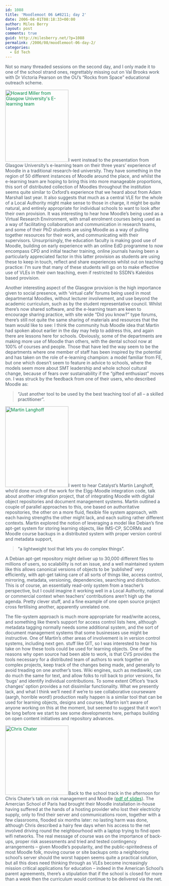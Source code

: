 ```yaml
---
id: 1088
title: 'Moodlemoot 06 &#8211; day 2'
date: 2006-08-01T08:18:33+00:00
author: Miles Berry
layout: post 
comments: true
guid: http://milesberry.net/?p=1088
permalink: /2006/08/moodlemoot-06-day-2/
categories:
  - Ed Tech
---
```

<p style="color: #495865;">
  Not so many threaded sessions on the second day, and I only made it to one of the school strand ones, regrettably missing out on Val Brooks work with Dr Victoria Pearson on the OU&#8217;s &#8220;Rocks from Space&#8221; educational outreach scheme.
</p>

<p style="color: #495865;">
  <a style="color: #008947;" href="http://web.archive.org/web/20061102114756/http://www.flickr.com/photos/mberry/199511883/"><img class="floatLeft alignleft" title="Howard Miller from Glasgow University's E-learning team" src="http://web.archive.org/web/20061102114756im_/http://static.flickr.com/73/199511883_51bd14d5cd_m.jpg" alt="Howard Miller from Glasgow University's E-learning team" width="200" height="228" border="0" /></a>I went instead to the presentation from Glasgow University&#8217;s e-learning team on their three years&#8217; experience of Moodle in a traditional research-led university. They have something in the region of 50 different instances of Moodle around the place, and whilst the e-learning team are hoping to bring this into more manageable proportions, this sort of distributed collection of Moodles throughout the institution seems quite similar to Oxford&#8217;s experience that we heard about from Adam Marshall last year. It also suggests that much as a central VLE for the whole of a Local Authority might make sense to those in charge, it might be quite natural, and entirely appropriate for individual schools to want to look after their own provision. It was interesting to hear how Moodle&#8217;s being used as a Virtual Research Environment, with small enrolment courses being used as a way of facilitating collaboration and communication in research teams, and some of their PhD students are using Moodle as a way of pulling together resources for their work, and communicating with their supervisors. Unsurprisingly, the education faculty is making good use of Moodle, building on early experience with an online EdD programme to now encompass CPD and initial teacher training, online journals having been a particularly appreciated factor in this latter provision as students are using these to keep in touch, reflect and share experiences whilst out on teaching practice: I&#8217;m sure that many of these students will go on to make effective use of VLEs in their own teaching, even if restricted to SSDN&#8217;s Kaleidos based provision.
</p>

<p style="color: #495865;">
  Another interesting aspect of the Glasgow provision is the high importance given to social presence, with &#8216;virtual cafe&#8217; forums being used in most departmental Moodles, without lecturer involvement, and use beyond the academic curriculum, such as by the student representative council. Whilst there&#8217;s now shared software, and the e-learning team are keen to encourage sharing practice, with site wide &#8220;Did you know?&#8221; type forums, there&#8217;s still not quite the same sharing of materials and resources that the team would like to see: I think the community hub Moodle idea that Martin had spoken about earlier in the day may help to address this, and again there are lessons here for schools. Obviously, some of the departments are making more use of Moodle than others, with the dental school now at 100% of courses and people. Those that have led the way seem to be the departments where one member of staff has been inspired by the potential and has taken on the role of e-learning champion: a model familiar from FE, but one which doesn&#8217;t seem to feature in advice to schools, where the models seem more about SMT leadership and whole school cultural change, because of fears over sustainability if the &#8220;gifted enthusiast&#8221; moves on. I was struck by the feedback from one of their users, who described Moodle as:
</p>

<blockquote style="color: #495865;">
  <p>
    &#8220;Just another tool to be used by the best teaching tool of all &#8211; a skilled practitioner&#8221;.
  </p>
</blockquote>

<p style="color: #495865;">
  <a style="color: #008947;" href="http://web.archive.org/web/20061102114756/http://www.flickr.com/photos/mberry/199515264/"><img class="floatLeft alignleft" title="Martin Langhoff" src="http://web.archive.org/web/20061102114756im_/http://static.flickr.com/66/199515264_258790cf59_m.jpg" alt="Martin Langhoff" width="200" height="256" border="0" /></a>I went to hear Catalyst&#8217;s Martin Langhoff, who&#8217;d done much of the work for the Elgg-Moodle integration code, talk about another integration project, that of integrating Moodle with digital object repositories and document management systems. Martin outlined a couple of parallel approaches to this, one based on authoritative repositories, the other on a more fluid, flexible file system approach, with each having strengths the other might lack, and each suiting rather different contexts. Martin explored the notion of leveraging a model like Debian&#8217;s fine apt-get system for storing learning objects, like IMS-CP, SCORMs and Moodle course backups in a distributed system with proper version control and metadata support,
</p>

<blockquote style="color: #495865;">
  <p>
    &#8220;a lightweight tool that lets you do complex things&#8221;.
  </p>
</blockquote>

<p style="color: #495865;">
  A Debian apt-get repository might deliver up to 30,000 different files to millions of users, so scalability is not an issue, and a well maintained system like this allows canonical versions of objects to be &#8216;published&#8217; very efficiently, with apt-get taking care of all sorts of things like, access control, mirroring, metadata, versioning, dependencies, searching and distribution. This is of course, an essentially read-only system from a teacher&#8217;s perspective, but I could imagine it working well in a Local Authority, national or commercial context when teachers&#8217; contributions aren&#8217;t high up the agenda. Pretty clever stuff, and a fine example of one open source project cross fertilising another, apparently unrelated one.
</p>

<p style="color: #495865;">
  The file-system approach is much more appropriate for read/write access, and something like there&#8217;s support for access control lists here, although metadata tagging normally needs some additional system, and the sort of document management systems that some businesses use might be instructive. One of Martin&#8217;s other areas of involvement is in version control systems, including next gen. stuff like GIT, so I was interested to hear his take on how these tools could be used for learning objects. One of the reasons why open source had been able to work, is that CVS provides the tools necessary for a distributed team of authors to work together on complex projects, keep track of the changes being made, and generally to avoid treading on one another&#8217;s toes. Wiki engines, such as mediawiki, can do much the same for text, and allow folks to roll back to prior versions, fix &#8216;bugs&#8217; and identify individual contributions. To some extent Office&#8217;s &#8216;track changes&#8217; option provides a not dissimilar functionality. What we presently lack, and what I think we&#8217;ll need if we&#8217;re to see collaborative courseware (aargh, horrible word!) production really happen is a similar tool that can be used for learning objects, designs and courses; Martin isn&#8217;t aware of anyone working on this at the moment, but seemed to suggest that it won&#8217;t be long before we start to see some developments here, perhaps building on open content initiatives and repository advances.
</p>

<p style="color: #495865;">
  <a style="color: #008947;" href="http://web.archive.org/web/20061102114756/http://www.flickr.com/photos/mberry/199508031/"><img class="floatLeft alignleft" title="Chris Chater" src="http://web.archive.org/web/20061102114756im_/http://static.flickr.com/76/199508031_7bcb4c1953_m.jpg" alt="Chris Chater" width="200" height="220" border="0" /></a>Back to the school track in the afternoon for Chris Chater&#8217;s talk on risk management and Moodle (<a style="color: #008947;" href="http://web.archive.org/web/20061102114756/http://moodlemoot.org/mod/resource/view.php?id=109">pdf of slides</a>). The Amercian School of Paris had brought their Moodle installation in-house having suffered at the hands of a hosting provider who lost their electricity supply, only to find their server and communications room, together with a few classrooms, flooded six months later: no lasting harm was done, although Chris described a hairy few days when his access to the net involved driving round the neighbourhood with a laptop trying to find open wifi networks. The real message of course was on the importance of back-ups, proper risk assessments and tried and tested contingency arrangements &#8211; given Moodle&#8217;s popularity, and the public-spiritedness of most Moodle folk, moving course or site backups onto a neighboring school&#8217;s server should the worst happen seems quite a practical solution, but all this does need thinking through as VLEs become increasingly mission critical applications for education &#8211; indeed in the American School&#8217;s parent agreements, there&#8217;s a stipulation that if the school is closed for more than a week then the curriculum would continue to be delivered via the net.
</p>